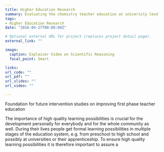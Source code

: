 ```yaml
---
title: Higher Education Research
summary: Evaluating the chemistry teacher education at university level regarding knowledge gain, skill growth and believe changes.
tags:
- Higher Education Research
date: "2016-04-27T00:00:00Z"

# Optional external URL for project (replaces project detail page).
external_link: ""

image:
  caption: Explainer Video on Scientific Reasoning
  focal_point: Smart

links:
url_code: ""
url_pdf: ""
url_slides: ""
url_video: ""

---
```


Foundation for future intervention studies on improving first phase teacher education

The importance of high quality learning possibilities is crucial for the development personally for everybody and for the whole community as well. During their lives people get formal learning possibilities in multiple stages of the education system, e.g. from preschool to high school and possibly at universities or their apprenticeship. To ensure high quality learning possibilities it is therefore important to assure a 
